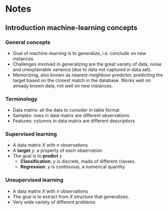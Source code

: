 # Notes

## Introduction machine-learning concepts

### General concepts

- Goal of machine-learning is to generalize, i.e. conclude on new instances
- Challenges involved in generalizing are the great variety of data, noise and unexplainable variance (due to data not captured in data set).
- Memorizing, also known as nearest-neighbour predictor, predicting the target based on the closest match in the database. Works well on already known data, not well on new instances.

### Terminology

- Data matrix: all the data to consider in table format
- Samples: rows in data matrix are different observations
- Features: columns in data matrix are different descriptiors

### Supervised learning

- A data matrix _X_ with _n_ observations
- A __target__ _y_: a property of each observation
- The goal is to __predict__ _y_
  - __Classification__: _y_ is discrete, made of different classes.
  - __Regression__: _y_ is continuous, a numerical quantity

### Unsupervised learning

- A data matrix _X_ with _n_ observations
- The goal is to extract from _X_ structure that generalizes.
- Very wide variety of different problems